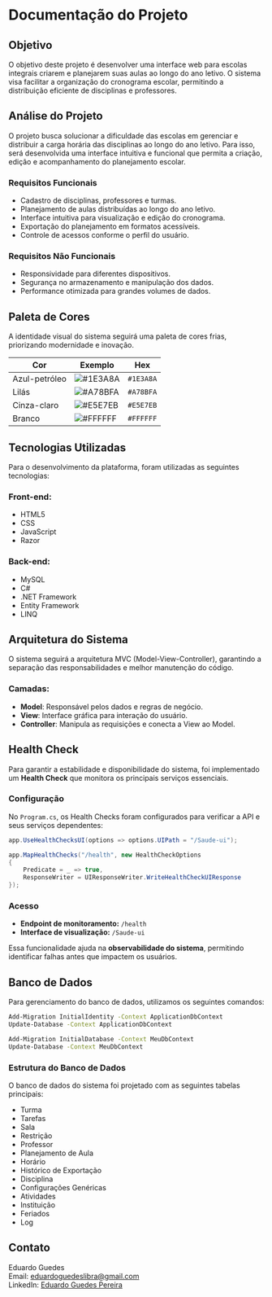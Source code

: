 # Documentação do Projeto

## Objetivo
O objetivo deste projeto é desenvolver uma interface web para escolas integrais criarem e planejarem suas aulas ao longo do ano letivo. O sistema visa facilitar a organização do cronograma escolar, permitindo a distribuição eficiente de disciplinas e professores.

## Análise do Projeto
O projeto busca solucionar a dificuldade das escolas em gerenciar e distribuir a carga horária das disciplinas ao longo do ano letivo. Para isso, será desenvolvida uma interface intuitiva e funcional que permita a criação, edição e acompanhamento do planejamento escolar.

### Requisitos Funcionais
- Cadastro de disciplinas, professores e turmas.
- Planejamento de aulas distribuídas ao longo do ano letivo.
- Interface intuitiva para visualização e edição do cronograma.
- Exportação do planejamento em formatos acessíveis.
- Controle de acessos conforme o perfil do usuário.

### Requisitos Não Funcionais
- Responsividade para diferentes dispositivos.
- Segurança no armazenamento e manipulação dos dados.
- Performance otimizada para grandes volumes de dados.

## Paleta de Cores
A identidade visual do sistema seguirá uma paleta de cores frias, priorizando modernidade e inovação.

| Cor           | Exemplo  | Hex       |
|--------------|----------|-----------|
| Azul-petróleo | ![#1E3A8A](https://www.colorhexa.com/1e3a8a.png) | `#1E3A8A` |
| Lilás        | ![#A78BFA](https://www.colorhexa.com/A78BFA.png) | `#A78BFA` |
| Cinza-claro  | ![#E5E7EB](https://www.colorhexa.com/E5E7EB.png) | `#E5E7EB` |
| Branco       | ![#FFFFFF](https://www.colorhexa.com/FFFFFF.png) | `#FFFFFF` |

## Tecnologias Utilizadas
Para o desenvolvimento da plataforma, foram utilizadas as seguintes tecnologias:

### Front-end:
- HTML5
- CSS
- JavaScript
- Razor

### Back-end:
- MySQL
- C#
- .NET Framework
- Entity Framework
- LINQ

## Arquitetura do Sistema
O sistema seguirá a arquitetura MVC (Model-View-Controller), garantindo a separação das responsabilidades e melhor manutenção do código.

### Camadas:
- **Model**: Responsável pelos dados e regras de negócio.
- **View**: Interface gráfica para interação do usuário.
- **Controller**: Manipula as requisições e conecta a View ao Model.

## Health Check
Para garantir a estabilidade e disponibilidade do sistema, foi implementado um **Health Check** que monitora os principais serviços essenciais.

### **Configuração**
No `Program.cs`, os Health Checks foram configurados para verificar a API e seus serviços dependentes:

```csharp
app.UseHealthChecksUI(options => options.UIPath = "/Saude-ui");

app.MapHealthChecks("/health", new HealthCheckOptions
{
    Predicate = _ => true,
    ResponseWriter = UIResponseWriter.WriteHealthCheckUIResponse
});
```

### **Acesso**
- **Endpoint de monitoramento:** `/health`
- **Interface de visualização:** `/Saude-ui`

Essa funcionalidade ajuda na **observabilidade do sistema**, permitindo identificar falhas antes que impactem os usuários.

## Banco de Dados
Para gerenciamento do banco de dados, utilizamos os seguintes comandos:

```sh
Add-Migration InitialIdentity -Context ApplicationDbContext
Update-Database -Context ApplicationDbContext

Add-Migration InitialDatabase -Context MeuDbContext
Update-Database -Context MeuDbContext
```

### Estrutura do Banco de Dados
O banco de dados do sistema foi projetado com as seguintes tabelas principais:
- Turma
- Tarefas
- Sala
- Restrição
- Professor
- Planejamento de Aula
- Horário
- Histórico de Exportação
- Disciplina
- Configurações Genéricas
- Atividades
- Instituição
- Feriados
- Log

## Contato
Eduardo Guedes  
Email: eduardoguedeslibra@gmail.com  
LinkedIn: [Eduardo Guedes Pereira](https://www.linkedin.com/in/eduardoguedespereira/)

